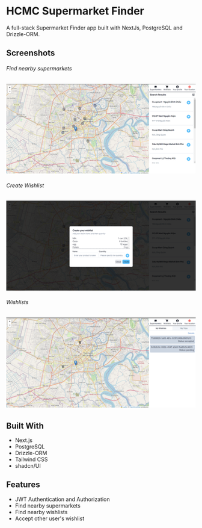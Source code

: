 # HCMC Supermarket Finder
A full-stack Supermarket Finder app built with NextJs, PostgreSQL and Drizzle-ORM.

## Screenshots

###### Find nearby supermarkets
![Image of find feature](https://github.com/TuanLe53/hcmc-supermarket-finder/blob/main/screenshots/Screenshot%202024-07-26%20201915.png)

###### Create Wishlist
![Image of create feature](https://github.com/TuanLe53/hcmc-supermarket-finder/blob/main/screenshots/Screenshot%202024-07-26%20202148.png)

###### Wishlists
![Image of my wishlists](https://github.com/TuanLe53/hcmc-supermarket-finder/blob/main/screenshots/Screenshot%202024-07-26%20201948.png)

###### 

## Built With
- Next.js
- PostgreSQL
- Drizzle-ORM
- Tailwind CSS
- shadcn/UI

## Features
- JWT Authentication and Authorization
- Find nearby supermarkets
- Find nearby wishlists
- Accept other user's wishlist

